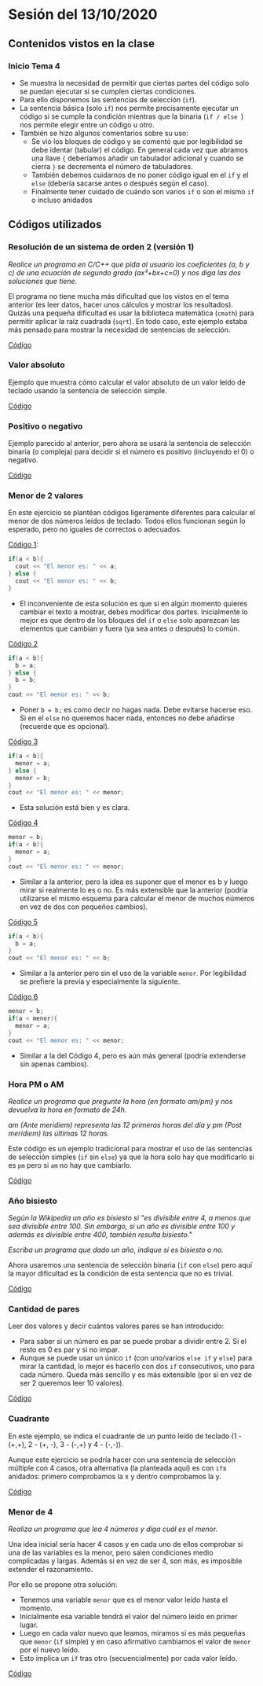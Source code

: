# Sesión del 13/10/2020

## Contenidos vistos en la clase

### Inicio Tema 4
* Se muestra la necesidad de permitir que ciertas partes del código solo se puedan ejecutar si se cumplen ciertas condiciones.
* Para ello disponemos las sentencias de selección (`if`).
* La sentencia básica (solo `if`) nos permite precisamente ejecutar un código si se cumple la condición mientras que la binaria (`if / else `) nos permite elegir entre un código u otro.
* También se hizo algunos comentarios sobre su uso:
  * Se vió los bloques de código y se comentó que por legibilidad se debe identar (tabular) el código. En general cada vez que abramos una llave `{` deberíamos añadir un tabulador adicional y cuando se cierra `}` se decrementa el número de tabuladores.
  * También debemos cuidarnos de no poner código igual en el `if` y el `else` (debería sacarse antes o después según el caso).
  * Finalmente tener cuidado de cuándo son varios `if` o son el mismo `if` o incluso anidados
  
## Códigos utilizados

### Resolución de un sistema de orden 2 (versión 1)

*Realice un programa en C/C++ que pida al usuario los coeficientes (a, b y c) de una ecuación de segundo grado (ax²+bx+c=0) y nos diga las dos soluciones que tiene.*

El programa no tiene mucha más dificultad que los vistos en el tema anterior (es leer datos, hacer unos cálculos y mostrar los resultados). Quizás una pequeña dificultad es usar la biblioteca matemática (`cmath`) para permitir aplicar la raíz cuadrada (`sqrt`). En todo caso, este ejemplo estaba más pensado para mostrar la necesidad de sentencias de selección.

[Código](sesion13.10.29/resolucion_orden2.cpp)

### Valor absoluto

Ejemplo que muestra cómo calcular el valor absoluto de un valor leído de teclado usando la sentencia de selección simple.

[Código](sesion13.10.29/valor_absoluto.cpp)

### Positivo o negativo

Ejemplo parecido al anterior, pero ahora se usará la sentencia de selección binaria (o compleja) para decidir si el número es positivo (incluyendo el 0) o negativo.

[Código](sesion13.10.29/positivo_o_negativo.cpp)

### Menor de 2 valores

En este ejercicio se plantéan códigos ligeramente diferentes para calcular el menor de dos números leídos de teclado. Todos ellos funcionan según lo esperado, pero no iguales de correctos o adecuados.

[Código 1](sesion13.10.29/menor_v1.cpp):
```cpp
if(a < b){
  cout << "El menor es: " << a;
} else {
  cout << "El menor es: " << b;
}
```

* El inconveniente de esta solución es que si en algún momento quieres cambiar el texto a mostrar, debes modificar dos partes. Inicialmente lo mejor es que dentro de los bloques del `if` o `else` solo aparezcan las elementos que cambian y fuera (ya sea antes o después) lo común.

[Código 2](sesion13.10.29/menor_v2.cpp)
```cpp
if(a < b){
  b = a;
} else {
  b = b;
}
cout << "El menor es: " << b;
```

* Poner `b = b;` es como decir no hagas nada. Debe evitarse hacerse eso. Si en el `else` no queremos hacer nada, entonces no debe añadirse (recuerde que es opcional).

[Código 3](sesion13.10.29/menor_v3.cpp)
```cpp
if(a < b){
  menor = a;
} else {
  menor = b;
}
cout << "El menor es: " << menor;
```
* Esta solución está bien y es clara.

[Código 4](sesion13.10.29/menor_v4.cpp)
```cpp
menor = b;
if(a < b){
  menor = a;
}
cout << "El menor es: " << menor;
```
* Similar a la anterior, pero la idea es suponer que el menor es b y luego mirar si realmente lo es o no. Es más extensible que la anterior (podría utilizarse el mismo esquema para calcular el menor de muchos números en vez de dos con pequeños cambios).

[Código 5](sesion13.10.29/menor_v5.cpp)
```cpp
if(a < b){
  b = a;
} 
cout << "El menor es: " << b;
```

* Similar a la anterior pero sin el uso de la variable `menor`. Por legibilidad se prefiere la previa y especialmente la siguiente.

[Código 6](sesion13.10.29/menor_v6.cpp)
```cpp
menor = b;
if(a < menor){
  menor = a;
}
cout << "El menor es: " << menor;
```

* Similar a la del Código 4, pero es aún más general (podría extenderse sin apenas cambios).

### Hora PM o AM

*Realice un programa que pregunte la hora (en formato am/pm) y nos devuelva la hora en formato de 24h.*

*am (Ante meridiem) representa las 12 primeras horas del día y pm (Post meridiem) las últimas 12 horas.*

Este código es un ejemplo tradicional para mostrar el uso de las sentencias de selección simples (`if` sin `else`) ya que la hora solo hay que modificarlo si es `pm` pero si `am` no hay que cambiarlo.

[Código](sesion13.10.29/hora.cpp)

### Año bisiesto

*Según la Wikipedia un año es bisiesto si "es divisible entre 4, a menos que sea divisible entre 100. Sin embargo, si un año es divisible entre 100 y además es divisible entre 400, también resulta bisiesto."*

*Escriba un programa que dado un año, indique si es bisiesto o no.*

Ahora usaremos una sentencia de selección binaria (`if` con `else`) pero aquí la mayor dificultad es la condición de esta sentencia que no es trivial.

[Código](sesion13.10.29/bisiesto.cpp)

### Cantidad de pares

Leer dos valores y decir cuántos valores pares se han introducido:
* Para saber si un número es par se puede probar a dividir entre 2. Si el resto es 0 es par y si no impar.
* Aunque se puede usar un único `if` (con uno/varios `else if` y `else`) para mirar la cantidad, lo mejor es hacerlo con dos `if` consecutivos, uno para cada número. Queda más sencillo y es más extensible (por si en vez de ser 2 queremos leer 10 valores).

[Código](sesion13.10.29/cantidad_pares.cpp)

### Cuadrante

En este ejemplo, se indica el cuadrante de un punto leído de teclado (1 - (+,+), 2 - (+, -), 3 - (-,+) y 4 - (-,-)).

Aunque este ejercicio se podría hacer con una sentencia de selección múltiple con 4 casos, otra alternativa (la planteada aquí) es con `if`s anidados: primero comprobamos la x y dentro comprobamos la y.

[Código](sesion13.10.29/cuadrante.cpp)

### Menor de 4

*Realiza un programa que lea 4 números y diga cuál es el menor.*

Una idea inicial sería hacer 4 casos y en cada uno de ellos comprobar si una de las variables es la menor, pero salen condiciones medio complicadas y largas. Además si en vez de ser 4, son más, es imposible extender el razonamiento.

Por ello se propone otra solución:

* Tenemos una variable `menor` que es el menor valor leído hasta el momento.
* Inicialmente esa variable tendrá el valor del número leído en primer lugar.
* Luego en cada valor nuevo que leamos, miramos si es más pequeñas que `menor` (`if` simple) y en caso afirmativo cambiamos el valor de `menor` por el nuevo leído.
* Esto implica un `if` tras otro (secuencialmente) por cada valor leído.

[Código](sesion13.10.29/menor_de_4.cpp)
